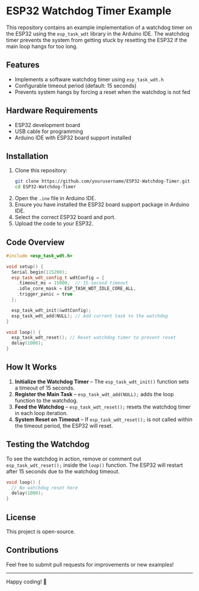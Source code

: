 # ESP32 Watchdog Timer Example

This repository contains an example implementation of a watchdog timer on the ESP32 using the `esp_task_wdt` library in the Arduino IDE. The watchdog timer prevents the system from getting stuck by resetting the ESP32 if the main loop hangs for too long.

## Features
- Implements a software watchdog timer using `esp_task_wdt.h`
- Configurable timeout period (default: 15 seconds)
- Prevents system hangs by forcing a reset when the watchdog is not fed

## Hardware Requirements
- ESP32 development board
- USB cable for programming
- Arduino IDE with ESP32 board support installed

## Installation
1. Clone this repository:
   ```sh
   git clone https://github.com/yourusername/ESP32-Watchdog-Timer.git
   cd ESP32-Watchdog-Timer
   ```
2. Open the `.ino` file in Arduino IDE.
3. Ensure you have installed the ESP32 board support package in Arduino IDE.
4. Select the correct ESP32 board and port.
5. Upload the code to your ESP32.

## Code Overview
```cpp
#include <esp_task_wdt.h>

void setup() {
  Serial.begin(115200);
  esp_task_wdt_config_t wdtConfig = {
    .timeout_ms = 15000,  // 15-second timeout
    .idle_core_mask = ESP_TASK_WDT_IDLE_CORE_ALL,
    .trigger_panic = true
  };

  esp_task_wdt_init(&wdtConfig);
  esp_task_wdt_add(NULL); // Add current task to the watchdog
}

void loop() {
  esp_task_wdt_reset(); // Reset watchdog timer to prevent reset
  delay(1000);
}
```

## How It Works
1. **Initialize the Watchdog Timer** – The `esp_task_wdt_init()` function sets a timeout of 15 seconds.
2. **Register the Main Task** – `esp_task_wdt_add(NULL);` adds the loop function to the watchdog.
3. **Feed the Watchdog** – `esp_task_wdt_reset();` resets the watchdog timer in each loop iteration.
4. **System Reset on Timeout** – If `esp_task_wdt_reset();` is not called within the timeout period, the ESP32 will reset.

## Testing the Watchdog
To see the watchdog in action, remove or comment out `esp_task_wdt_reset();` inside the `loop()` function. The ESP32 will restart after 15 seconds due to the watchdog timeout.

```cpp
void loop() {
  // No watchdog reset here
  delay(1000);
}
```

## License
This project is open-source.

## Contributions
Feel free to submit pull requests for improvements or new examples!

---
Happy coding! 🚀

